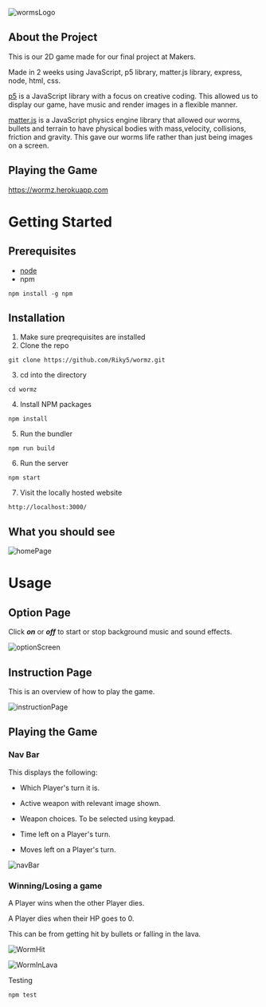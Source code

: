 ![wormsLogo](/images/WormzLogoText.jpg)

## About the Project

This is our 2D game made for our final project at Makers.

Made in 2 weeks using JavaScript, p5 library, matter.js library, express, node, html, css. 

[p5]('https://p5js.org/') is a JavaScript library with a focus on creative coding. This allowed us to display our game, have music and render images in a flexible manner. 

[matter.js]('https://brm.io/matter-js/') is a JavaScript physics engine library that allowed our worms, bullets and terrain to have physical bodies with mass,velocity, collisions, friction and gravity. This gave our worms life rather than just being images on a screen.

## Playing the Game

https://wormz.herokuapp.com

# Getting Started

## Prerequisites

- [node]('https://nodejs.org/en/download/')
- npm

```
npm install -g npm
```

## Installation

1. Make sure preqrequisites are installed
2. Clone the repo
```
git clone https://github.com/Riky5/wormz.git
```
3. cd into the directory
```
cd wormz
````
4. Install NPM packages
```
npm install
````
5. Run the bundler
```
npm run build
````
6. Run the server
```
npm start
````
7. Visit the locally hosted website
```
http://localhost:3000/
````
## What you should see

![homePage](https://github.com/Riky5/wormz/blob/readme/public/readMeGifs/homePage.jpeg?raw=true)

# Usage

## Option Page

Click ***on*** or ***off*** to start or stop background music and sound effects.

![optionScreen](https://github.com/Riky5/wormz/blob/readme/public/readMeGifs/optionScreen.png?raw=true)

## Instruction Page

This is an overview of how to play the game. 

![instructionPage](https://github.com/Riky5/wormz/blob/readme/public/readMeGifs/instructionPage.png?raw=true)

## Playing the Game

### Nav Bar

This displays the following: 

- Which Player's turn it is.

- Active weapon with relevant image shown.

- Weapon choices. To be selected using keypad.

- Time left on a Player's turn. 

- Moves left on a Player's turn.

![navBar](https://github.com/Riky5/wormz/blob/readme/public/readMeGifs/navBar.png?raw=true)

### Winning/Losing a game

A Player wins when the other Player dies.

A Player dies when their HP goes to 0. 

This can be from getting hit by bullets or falling in the lava.

![WormHit](https://github.com/Riky5/wormz/blob/readme/public/readMeGifs/worm-hit.gif?raw=true)

![WormInLava](https://github.com/Riky5/wormz/blob/readme/public/readMeGifs/fallInLava.gif?raw=true)




Testing
```
npm test
```